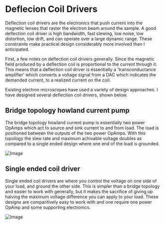 # Deflecion Coil Drivers
Deflection coil drivers are the electronics that push current into the magnetic lenses that raster the electron beam around the sample. A good deflection coil driver is high bandwidth, fast slewing, low noise, low distortion, low drift, and can operate over a large dynamic range. These constraints make practical design considerably more involved than I anticipated.

First, a few notes on deflection coil drivers generally. Since the magnetic field produced by a deflection coil is proportional to the current through it. This means that a deflection coil driver is essentially a 'transconductance amplifier' which converts a voltage signal from a DAC which indicates the demanded current, to a realized current on the coil.

Existing electron microscopes have used a variety of design approaches. I have designed several deflection coil drivers, shown below.

## Bridge topology howland current pump
The bridge topology howland current pump is essentially two power OpAmps which act to source and sink current to and from load. The load is positioned between the outputs of the two power OpAmps. With this topology the slew rate and maximum achivable voltage doubles as compared to a single ended design where one end of the load is grounded.

![Image](https://private-user-images.githubusercontent.com/195795163/405115757-e91abee4-31f4-4465-9c82-f694599c4e87)

## Single ended coil driver
Single ended coil drivers are where you control the voltage on one side of your load, and ground the other side. This is simpler than a bridge topology and easier to work with generally, but it makes the sacrifice of giving up halving the maximum voltage difference you can apply to your load. These designs are comparitively easy to work with and one require one power OpAmp and some supporting electronics.

![Image](https://github.com/user-attachments/assets/56e2b2f6-02ce-431a-912b-e7b2cb1aa7a4)
